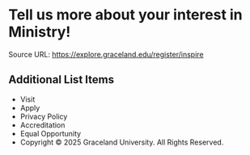 # Tell us more about your interest in Ministry!

Source URL: https://explore.graceland.edu/register/inspire


## Additional List Items

- Visit
- Apply
- Privacy Policy
- Accreditation
- Equal Opportunity
- Copyright © 2025 Graceland University. All Rights Reserved.
